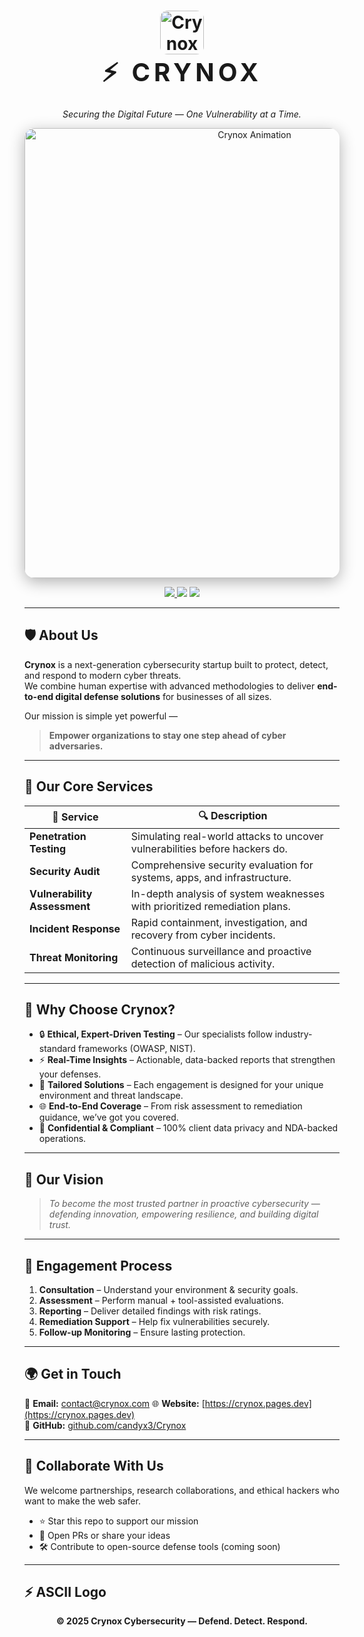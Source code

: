 <!-- README.md for CRYNOX Cybersecurity Startup -->

<h1 align="center">
  <img src="https://crynox.pages.dev/favicon.ico" alt="Crynox Logo" width="70" style="vertical-align:middle; border-radius:12px;"/>  
  <br>
  <span style="font-size:40px; letter-spacing:6px;">⚡ CRYNOX</span>
</h1>

<p align="center">
  <em>Securing the Digital Future — One Vulnerability at a Time.</em>
</p>

<p align="center">
  <img src="https://github.com/candyx3/Crynox/assets/hero.gif" alt="Crynox Animation" width="720" style="border-radius:16px; box-shadow:0 6px 24px rgba(0,0,0,0.3);"/>
</p>

<p align="center">
  <a href="https://crynox.pages.dev" target="_blank">
    <img src="https://img.shields.io/badge/Visit%20Website-crynox.pages.dev-blueviolet?style=for-the-badge&logo=cloudflare"/>
  </a>
  <img src="https://img.shields.io/badge/Founded-2025-green?style=for-the-badge"/>
  <img src="https://img.shields.io/badge/Focus-Cybersecurity-orange?style=for-the-badge"/>
</p>

---

## 🛡️ About Us
**Crynox** is a next-generation cybersecurity startup built to protect, detect, and respond to modern cyber threats.  
We combine human expertise with advanced methodologies to deliver **end-to-end digital defense solutions** for businesses of all sizes.

Our mission is simple yet powerful —  
> **Empower organizations to stay one step ahead of cyber adversaries.**

---

## 💼 Our Core Services

| 🧩 Service | 🔍 Description |
|-------------|----------------|
| **Penetration Testing** | Simulating real-world attacks to uncover vulnerabilities before hackers do. |
| **Security Audit** | Comprehensive security evaluation for systems, apps, and infrastructure. |
| **Vulnerability Assessment** | In-depth analysis of system weaknesses with prioritized remediation plans. |
| **Incident Response** | Rapid containment, investigation, and recovery from cyber incidents. |
| **Threat Monitoring** | Continuous surveillance and proactive detection of malicious activity. |

---

## 🚀 Why Choose Crynox?

- 🔒 **Ethical, Expert-Driven Testing** – Our specialists follow industry-standard frameworks (OWASP, NIST).  
- ⚡ **Real-Time Insights** – Actionable, data-backed reports that strengthen your defenses.  
- 🧠 **Tailored Solutions** – Each engagement is designed for your unique environment and threat landscape.  
- 🌐 **End-to-End Coverage** – From risk assessment to remediation guidance, we’ve got you covered.  
- 🤝 **Confidential & Compliant** – 100% client data privacy and NDA-backed operations.

---

## 🧠 Our Vision
> _To become the most trusted partner in proactive cybersecurity — defending innovation, empowering resilience, and building digital trust._

---

## 🧾 Engagement Process

1. **Consultation** – Understand your environment & security goals.  
2. **Assessment** – Perform manual + tool-assisted evaluations.  
3. **Reporting** – Deliver detailed findings with risk ratings.  
4. **Remediation Support** – Help fix vulnerabilities securely.  
5. **Follow-up Monitoring** – Ensure lasting protection.

---

## 🌍 Get in Touch

📧 **Email:** contact@crynox.com 
🌐 **Website:** [https://crynox.pages.dev](https://crynox.pages.dev)  
🐙 **GitHub:** [github.com/candyx3/Crynox](https://github.com/candyx3/Crynox)  

---

## 🤝 Collaborate With Us
We welcome partnerships, research collaborations, and ethical hackers who want to make the web safer.

- ⭐ Star this repo to support our mission  
- 🧩 Open PRs or share your ideas  
- 🛠️ Contribute to open-source defense tools (coming soon)

---


## ⚡ ASCII Logo

<p align="center">
  <b>© 2025 Crynox Cybersecurity — Defend. Detect. Respond.</b>
</p>



